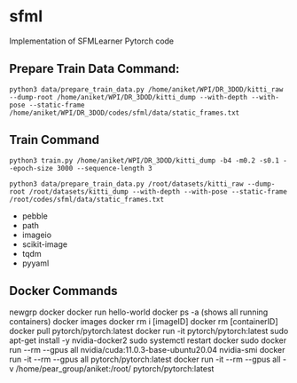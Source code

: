 # sfml
Implementation of SFMLearner Pytorch code

## Prepare Train Data Command:


```
python3 data/prepare_train_data.py /home/aniket/WPI/DR_3DOD/kitti_raw --dump-root /home/aniket/WPI/DR_3DOD/kitti_dump --with-depth --with-pose --static-frame /home/aniket/WPI/DR_3DOD/codes/sfml/data/static_frames.txt
```

## Train Command
```
python3 train.py /home/aniket/WPI/DR_3DOD/kitti_dump -b4 -m0.2 -s0.1 --epoch-size 3000 --sequence-length 3
```

```
python3 data/prepare_train_data.py /root/datasets/kitti_raw --dump-root /root/datasets/kitti_dump --with-depth --with-pose --static-frame /root/codes/sfml/data/static_frames.txt
```
- pebble
- path
- imageio
- scikit-image
- tqdm
- pyyaml

## Docker Commands

newgrp docker
docker run hello-world
docker ps -a (shows all running containers)
docker images
docker rm i [imageID]
docker rm [containerID]
docker pull pytorch/pytorch:latest
docker run -it pytorch/pytorch:latest
sudo apt-get install -y nvidia-docker2
sudo systemctl restart docker
sudo docker run --rm --gpus all nvidia/cuda:11.0.3-base-ubuntu20.04 nvidia-smi
docker run -it --rm --gpus all pytorch/pytorch:latest
docker run -it --rm --gpus all -v /home/pear_group/aniket:/root/ pytorch/pytorch:latest



